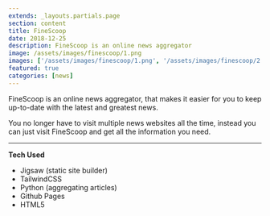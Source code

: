 ```yaml
---
extends: _layouts.partials.page
section: content
title: FineScoop
date: 2018-12-25
description: FineScoop is an online news aggregator
image: /assets/images/finescoop/1.png
images: ['/assets/images/finescoop/1.png', '/assets/images/finescoop/2.png']
featured: true
categories: [news]
---
```


FineScoop is an online news aggregator, that makes it easier for you to keep up-to-date with the latest and greatest news. 

You no longer have to visit multiple news websites all the time, instead you can just visit FineScoop and get all the information you need.

---

**Tech Used**

- Jigsaw (static site builder)
- TailwindCSS
- Python (aggregating articles)
- Github Pages
- HTML5